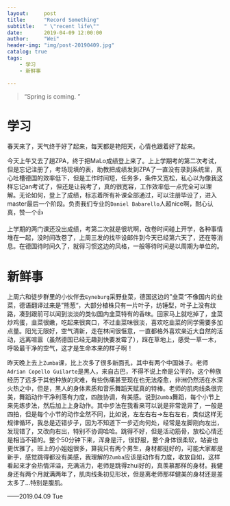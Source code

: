```yaml
---
layout:     post
title:      "Record Something"
subtitle:   " \"recent life\""
date:       2019-04-09 12:00:00
author:     "Wei"
header-img: "img/post-20190409.jpg"
catalog: true
tags:
    - 学习
    - 新鲜事

---
```


> “Spring is coming. ”



<p id = "build"></p>

# 学习

春天来了，天气终于好了起来，每天都是艳阳天，心情也跟着好了起来。



今天上午又去了趟ZPA，终于把MaLo成绩登上来了。上上学期考的第二次考试，但是忘记注册了，考场现填的表，助教把成绩发到ZPA了一直没有录到系统里，真心吐槽德国的效率低下，但是工作时间短，任务多，条件又宽松，私心以为像我这样忘记an考试了，但还是让我考了，真的很宽容，工作效率低一点完全可以理解。无论如何，登上了成绩，标志着所有补课全部通过，可以注册毕设了，进入master最后一个阶段。负责我们专业的`Daniel Babarello`人超nice啊，耐心认真，赞一个👍



上学期的两门课还没出成绩，考第二次就是很坑啊，改卷时间碰上开学，各种事情堆在一起，没时间改卷了，上周三发的找毕设邮件到今天已经第六天了，还在等消息。在德国待时间久了，就得习惯这边的风格，一般等待时间是以周期为单位的。



# 新鲜事

上周六和徒步群里的小伙伴去`Eyneburg`采野韭菜，德国这边的”韭菜“不像国内的韭菜，德语翻译过来是”熊葱“，大部分植株只有一片叶子，纺锤型，叶子上没有纹路，凑到跟前可以闻到淡淡的类似国内韭菜特有的香味。回家马上就吃掉了，韭菜炒鸡蛋，韭菜很嫩，吃起来很爽口，不过韭菜味很淡，喜欢吃韭菜的同学需要多加点量。阳光无限好，空气清新，走在林间很惬意，一直都格外喜欢亲近大自然的活动，远离喧嚣（虽然德国已经无趣到快要发霉了），踩在草地上，感受一草一木，呼吸最干净的空气，这才是生命本来的样子啊！



昨天晚上去上`Zumba`课，比上次多了很多新面孔，其中有两个中国妹子。老师`Adrian Copello Guilarte`是黑人，来自古巴，不得不说上帝是公平的，这个种族经历了远多于其他种族的灾难，有些伤痛甚至现在也无法痊愈，非洲仍然活在水深火热之中，但是，黑人的身体素质和音乐舞蹈天赋真的特棒。老师的肌肉线条很完美，舞蹈动作干净利落有力度，四肢协调，有美感。说到`Zumba`舞蹈，每个小节上来先练步法，然后加上上身动作。其中步法在我看来可以说是非常诡异了，一般是四拍，但是每个小节的动作全然不同，比如说，左左右右->左右左右，类似这样无规律循环，我总是迈错步子，因为不知道下一步迈向何处，经常是左脚刚向左出，发现错了，又改向右出，特别不协调哈哈。跳得不好，但是活动筋骨，放松心情还是相当不错的。整个50分钟下来，浑身是汗，很舒服，整个身体很柔软，站姿也更优雅了。班上的小姐姐很多，算我只有两个男生，身材都挺好的，可能大家都是新手，感觉跳得都没有美感，我理解的`Zumba`应该是动作有力度，收放自如，这样看起来才会热情洋溢，充满活力，老师是跳得zhui好的，真羡慕那样的身材。我健身还有两个月就满两年了，肌肉线条初见形状，但是离老师那样健美的身材还是差太多了…特别是腹肌。



——2019.04.09 Tue





